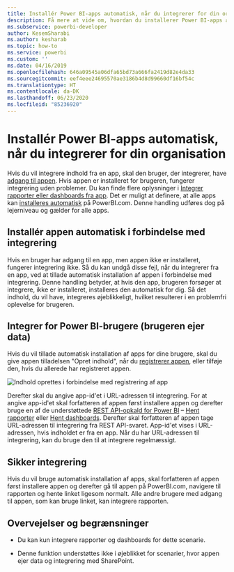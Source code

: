 ```yaml
---
title: Installér Power BI-apps automatisk, når du integrerer for din organisation
description: Få mere at vide om, hvordan du installerer Power BI-apps automatisk, når du integrerer for din organisation.
ms.subservice: powerbi-developer
author: KesemSharabi
ms.author: kesharab
ms.topic: how-to
ms.service: powerbi
ms.custom: ''
ms.date: 04/16/2019
ms.openlocfilehash: 646a09545a06dfa65bd73a666fa2419d82e4da33
ms.sourcegitcommit: eef4eee24695570ae3186b4d8d99660df16bf54c
ms.translationtype: HT
ms.contentlocale: da-DK
ms.lasthandoff: 06/23/2020
ms.locfileid: "85236920"
---
```

# <a name="auto-install-power-bi-apps-when-embedding-for-your-organization"></a>Installér Power BI-apps automatisk, når du integrerer for din organisation

Hvis du vil integrere indhold fra en app, skal den bruger, der integrerer, have [adgang til appen](../../collaborate-share/service-create-distribute-apps.md). Hvis appen er installeret for brugeren, fungerer integrering uden problemer. Du kan finde flere oplysninger i [Integrer rapporter eller dashboards fra app](embed-from-apps.md). Det er muligt at definere, at alle apps kan [installeres automatisk](https://powerbi.microsoft.com/blog/automatically-install-apps/) på PowerBI.com. Denne handling udføres dog på lejerniveau og gælder for alle apps.

## <a name="auto-install-app-on-embedding"></a>Installér appen automatisk i forbindelse med integrering

Hvis en bruger har adgang til en app, men appen ikke er installeret, fungerer integrering ikke. Så du kan undgå disse fejl, når du integrerer fra en app, ved at tillade automatisk installation af appen i forbindelse med integrering. Denne handling betyder, at hvis den app, brugeren forsøger at integrere, ikke er installeret, installeres den automatisk for dig. Så det indhold, du vil have, integreres øjeblikkeligt, hvilket resulterer i en problemfri oplevelse for brugeren.

## <a name="embed-for-power-bi-users-user-owns-data"></a>Integrer for Power BI-brugere (brugeren ejer data)

Hvis du vil tillade automatisk installation af apps for dine brugere, skal du give appen tilladelsen "Opret indhold", når du [registrerer appen](register-app.md#register-with-the-power-bi-application-registration-tool), eller tilføje den, hvis du allerede har registreret appen.

![Indhold oprettes i forbindelse med registrering af app](media/embed-auto-install-app/register-app-create-content.png)

Derefter skal du angive app-id'et i URL-adressen til integrering. For at angive app-id'et skal forfatteren af appen først installere appen og derefter bruge en af de understøttede [REST API-opkald for Power BI](https://docs.microsoft.com/rest/api/power-bi/) – [Hent rapporter](https://docs.microsoft.com/rest/api/power-bi/reports/getreports) eller [Hent dashboards](https://docs.microsoft.com/rest/api/power-bi/dashboards/getdashboards). Derefter skal forfatteren af appen tage URL-adressen til integrering fra REST API-svaret. App-id'et vises i URL-adressen, hvis indholdet er fra en app.  Når du har URL-adressen til integrering, kan du bruge den til at integrere regelmæssigt.

## <a name="secure-embed"></a>Sikker integrering

Hvis du vil bruge automatisk installation af apps, skal forfatteren af appen først installere appen og derefter gå til appen på PowerBI.com, navigere til rapporten og hente linket ligesom normalt. Alle andre brugere med adgang til appen, som kan bruge linket, kan integrere rapporten.

## <a name="considerations-and-limitations"></a>Overvejelser og begrænsninger

* Du kan kun integrere rapporter og dashboards for dette scenarie.

* Denne funktion understøttes ikke i øjeblikket for scenarier, hvor appen ejer data og integrering med SharePoint.